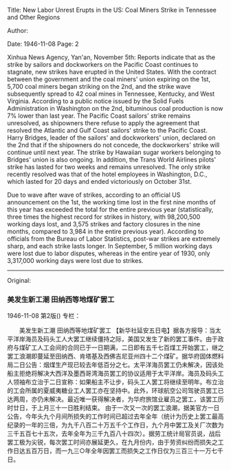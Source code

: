 Title: New Labor Unrest Erupts in the US: Coal Miners Strike in Tennessee and Other Regions

Author:

Date: 1946-11-08
Page: 2

Xinhua News Agency, Yan'an, November 5th: Reports indicate that as the strike by sailors and dockworkers on the Pacific Coast continues to stagnate, new strikes have erupted in the United States. With the contract between the government and the coal miners' union expiring on the 1st, 5,700 coal miners began striking on the 2nd, and the strike wave subsequently spread to 42 coal mines in Tennessee, Kentucky, and West Virginia. According to a public notice issued by the Solid Fuels Administration in Washington on the 2nd, bituminous coal production is now 7% lower than last year. The Pacific Coast sailors' strike remains unresolved, as shipowners there refuse to apply the agreement that resolved the Atlantic and Gulf Coast sailors' strike to the Pacific Coast. Harry Bridges, leader of the sailors' and dockworkers' union, declared on the 2nd that if the shipowners do not concede, the dockworkers' strike will continue until next year. The strike by Hawaiian sugar workers belonging to Bridges' union is also ongoing. In addition, the Trans World Airlines pilots' strike has lasted for two weeks and remains unresolved. The only strike recently resolved was that of the hotel employees in Washington, D.C., which lasted for 20 days and ended victoriously on October 31st.

Due to wave after wave of strikes, according to an official US announcement on the 1st, the working time lost in the first nine months of this year has exceeded the total for the entire previous year (statistically, three times the highest record for strikes in history, with 98,200,500 working days lost, and 3,575 strikes and factory closures in the nine months, compared to 3,984 in the entire previous year). According to officials from the Bureau of Labor Statistics, post-war strikes are extremely sharp, and each strike lasts longer. In September, 5 million working days were lost due to labor disputes, whereas in the entire year of 1930, only 3,317,000 working days were lost due to strikes.



<hr /> 

Original: 


### 美发生新工潮  田纳西等地煤矿罢工

1946-11-08
第2版()
专栏：

　　美发生新工潮
    田纳西等地煤矿罢工
    【新华社延安五日电】据各方报导：当太平洋岸海员及码头工人大罢工继续僵持之际，美国又发生了新的罢工事件。由于政府与煤矿工人工会间的合同已于一日期满，二日即有五千七百煤工开始罢工，继之罢工浪潮即蔓延至田纳西、肯塔基及西佛吉尼亚州四十二个煤矿。据华府固体燃料局二日公告：烟煤生产现已较去年低百分之七。太平洋海员罢工仍未解决，因该处船主拒绝将解决大西洋及墨西哥湾海员罢工的协议适用于太平洋岸。海员及码头工人领袖布立治于二日宣称：如果船主不让步，码头工人罢工将继续至明年。布立治的工会所属的夏威夷糖业工人罢工亦在坚持中。此外，环球航空公司驾驶员罢工已达两周，亦仍未解决。最近唯一获得解决者，为华府旅馆业雇员之罢工，该罢工历时廿日，于上月三十一日胜利结束。
    由于一次又一次的罢工浪潮，据美官方一日公告，今年头九个月间所损失的工作时间已超过去年全年（统计为历史上罢工最高纪录的一年的三倍，为九千八百二十万五千个工作日，九个月中罢工及关厂次数为三千五百七十五次，去年全年为三千九百八十四次）。据劳工统计局官员说，战后罢工极为尖锐，每次罢工时间亦展延更久，在九月份内，由于劳资纠纷而损失之工作日达五百万日，而一九三○年全年因罢工而损失之工作日仅为三百三十一万七千日。
